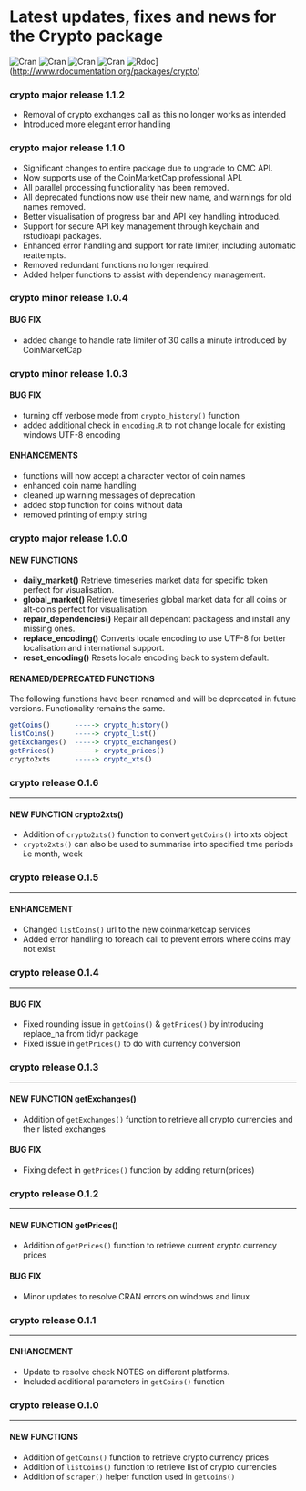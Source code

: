 # Latest updates, fixes and news for the Crypto package
![Cran](http://cranlogs.r-pkg.org/badges/grand-total/crypto) ![Cran](http://cranlogs.r-pkg.org/badges/crypto) ![Cran](http://cranlogs.r-pkg.org/badges/last-week/crypto) ![Cran](http://cranlogs.r-pkg.org/badges/last-day/crypto) ![Rdoc](http://www.rdocumentation.org/badges/version/crypto)](http://www.rdocumentation.org/packages/crypto)
### crypto major release 1.1.2
- Removal of crypto exchanges call as this no longer works as intended
- Introduced more elegant error handling

### crypto major release 1.1.0
- Significant changes to entire package due to upgrade to CMC API.
- Now supports use of the CoinMarketCap professional API.
- All parallel processing functionality has been removed.
- All deprecated functions now use their new name, and warnings for old names removed.
- Better visualisation of progress bar and API key handling introduced.
- Support for secure API key management through keychain and rstudioapi packages.
- Enhanced error handling and support for rate limiter, including automatic reattempts.
- Removed redundant functions no longer required.
- Added helper functions to assist with dependency management.

### crypto minor release 1.0.4
#### BUG FIX
- added change to handle rate limiter of 30 calls a minute introduced by CoinMarketCap

### crypto minor release 1.0.3
#### BUG FIX
- turning off verbose mode from `crypto_history()` function
- added additional check in `encoding.R` to not change locale for existing windows UTF-8 encoding

#### ENHANCEMENTS
- functions will now accept a character vector of coin names
- enhanced coin name handling
- cleaned up warning messages of deprecation
- added stop function for coins without data
- removed printing of empty string
### crypto major release 1.0.0
#### NEW FUNCTIONS
- **daily_market()** Retrieve timeseries market data for specific token perfect for visualisation.
- **global_market()** Retrieve timeseries global market data for all coins or alt-coins perfect for visualisation.
- **repair_dependencies()** Repair all dependant packagess and install any missing ones.
- **replace_encoding()** Converts locale encoding to use UTF-8 for better localisation and international support.
- **reset_encoding()** Resets locale encoding back to system default.

#### RENAMED/DEPRECATED FUNCTIONS
The following functions have been renamed and will be deprecated in future versions. Functionality remains the same.

```R
getCoins()      -----> crypto_history()
listCoins()     -----> crypto_list()
getExchanges()  -----> crypto_exchanges()
getPrices()     -----> crypto_prices()
crypto2xts      -----> crypto_xts()
```

### crypto release 0.1.6

---

#### NEW FUNCTION  **crypto2xts()**
- Addition of `crypto2xts()` function to convert `getCoins()` into xts object
- `crypto2xts()` can also be used to summarise into specified time periods i.e month, week

### crypto release 0.1.5

---

#### ENHANCEMENT
- Changed `listCoins()` url to the new coinmarketcap services
- Added error handling to foreach call to prevent errors where coins may not exist

### crypto release 0.1.4

---

#### BUG FIX
- Fixed rounding issue in `getCoins()` & `getPrices()` by introducing replace_na from tidyr package
- Fixed issue in `getPrices()` to do with currency conversion

### crypto release 0.1.3

---

#### NEW FUNCTION  **getExchanges()**
- Addition of `getExchanges()` function to retrieve all crypto currencies and their listed exchanges

#### BUG FIX
- Fixing defect in `getPrices()` function by adding return(prices)

### crypto release 0.1.2

---

#### NEW FUNCTION  **getPrices()**
- Addition of `getPrices()` function to retrieve current crypto currency prices

#### BUG FIX
- Minor updates to resolve CRAN errors on windows and linux

### crypto release 0.1.1

---

#### ENHANCEMENT
- Update to resolve check NOTES on different platforms.
- Included additional parameters in `getCoins()` function

### crypto release 0.1.0

---

#### NEW FUNCTIONS
- Addition of `getCoins()` function to retrieve crypto currency prices
- Addition of `listCoins()` function to retrieve list of crypto currencies
- Addition of `scraper()` helper function used in `getCoins()`
